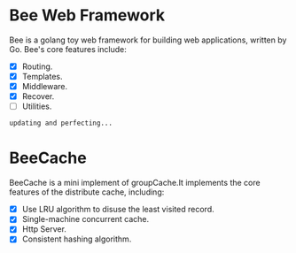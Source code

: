 # Bee Web Framework
Bee is a golang toy web framework for building web applications, written by Go.
Bee's core features include:

- [x] Routing.
- [x] Templates.
- [x] Middleware.
- [x] Recover.
- [ ] Utilities.

`updating and perfecting...`

# BeeCache
BeeCache is a mini implement of groupCache.It implements the core features of the distribute cache, including:

- [x] Use LRU algorithm to disuse the least visited record.
- [x] Single-machine concurrent cache.
- [x] Http Server.
- [x] Consistent hashing algorithm.
